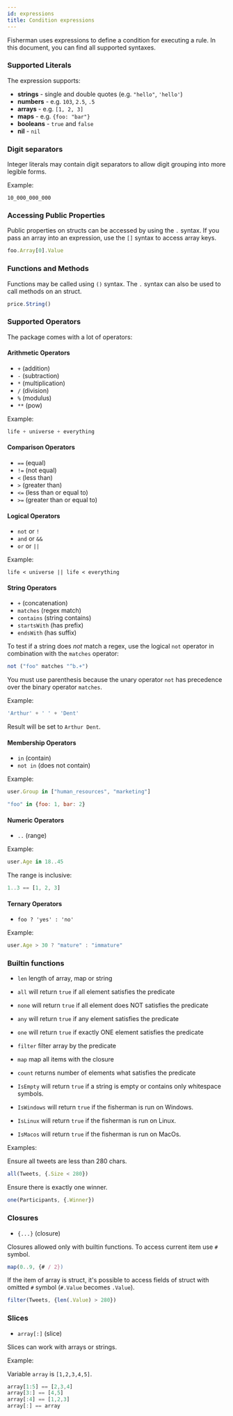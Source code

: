 ```yaml
---
id: expressions
title: Condition expressions
---
```


Fisherman uses expressions to define a condition for executing a rule. In this document, you can find all supported syntaxes.

### Supported Literals

The expression supports:

* **strings** - single and double quotes (e.g. `"hello"`, `'hello'`)
* **numbers** - e.g. `103`, `2.5`, `.5`
* **arrays** - e.g. `[1, 2, 3]`
* **maps** - e.g. `{foo: "bar"}`
* **booleans** - `true` and `false`
* **nil** - `nil`

### Digit separators

Integer literals may contain digit separators to allow digit grouping into more legible forms.

Example:

```
10_000_000_000
```

### Accessing Public Properties

Public properties on structs can be accessed by using the `.` syntax.
If you pass an array into an expression, use the `[]` syntax to access array keys.

```js
foo.Array[0].Value
```

### Functions and Methods

Functions may be called using `()` syntax. The `.` syntax can also be used to call methods on an struct.

```js
price.String()
```

### Supported Operators

The package comes with a lot of operators:

#### Arithmetic Operators

* `+` (addition)
* `-` (subtraction)
* `*` (multiplication)
* `/` (division)
* `%` (modulus)
* `**` (pow)

Example:

```js
life + universe + everything
```

#### Comparison Operators

* `==` (equal)
* `!=` (not equal)
* `<` (less than)
* `>` (greater than)
* `<=` (less than or equal to)
* `>=` (greater than or equal to)

#### Logical Operators

* `not` or `!`
* `and` or `&&`
* `or` or `||`

Example:

```
life < universe || life < everything
```

#### String Operators

* `+` (concatenation)
* `matches` (regex match)
* `contains` (string contains)
* `startsWith` (has prefix)
* `endsWith` (has suffix)

To test if a string does *not* match a regex, use the logical `not` operator in combination with the `matches` operator:

```js
not ("foo" matches "^b.+")
```

You must use parenthesis because the unary operator `not` has precedence over the binary operator `matches`.

Example:

```js
'Arthur' + ' ' + 'Dent'
```

Result will be set to `Arthur Dent`.

#### Membership Operators

* `in` (contain)
* `not in` (does not contain)

Example:

```js
user.Group in ["human_resources", "marketing"]
```

```js
"foo" in {foo: 1, bar: 2}
```

#### Numeric Operators

* `..` (range)

Example:

```js
user.Age in 18..45
```

The range is inclusive:

```js
1..3 == [1, 2, 3]
```

#### Ternary Operators

* `foo ? 'yes' : 'no'`

Example:

```js
user.Age > 30 ? "mature" : "immature"
```

### Builtin functions

- `len` length of array, map or string
- `all` will return `true` if all element satisfies the predicate
- `none` will return `true` if all element does NOT satisfies the predicate
- `any` will return `true` if any element satisfies the predicate
- `one` will return `true` if exactly ONE element satisfies the predicate
- `filter` filter array by the predicate
- `map` map all items with the closure
- `count` returns number of elements what satisfies the predicate

- `IsEmpty` will return `true` if a string is empty or contains only whitespace symbols.
- `IsWindows` will return `true` if the fisherman is run on Windows.
- `IsLinux` will return `true` if the fisherman is run on Linux.
- `IsMacos` will return `true` if the fisherman is run on MacOs.

Examples:

Ensure all tweets are less than 280 chars.

```js
all(Tweets, {.Size < 280})
```

Ensure there is exactly one winner.

```js
one(Participants, {.Winner})
```

### Closures

* `{...}` (closure)

Closures allowed only with builtin functions. To access current item use `#` symbol.

```js
map(0..9, {# / 2})
```

If the item of array is struct, it's possible to access fields of struct with omitted `#` symbol (`#.Value` becomes `.Value`).

```js
filter(Tweets, {len(.Value) > 280})
```

### Slices

* `array[:]` (slice)

Slices can work with arrays or strings.

Example:

Variable `array` is `[1,2,3,4,5]`.

```js
array[1:5] == [2,3,4]
array[3:] == [4,5]
array[:4] == [1,2,3]
array[:] == array
```
